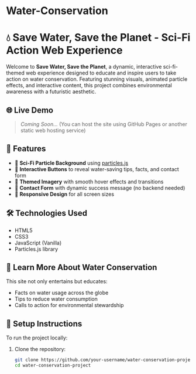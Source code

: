 # Water-Conservation
# 💧 Save Water, Save the Planet - Sci-Fi Action Web Experience

Welcome to **Save Water, Save the Planet**, a dynamic, interactive sci-fi-themed web experience designed to educate and inspire users to take action on water conservation. Featuring stunning visuals, animated particle effects, and interactive content, this project combines environmental awareness with a futuristic aesthetic.

## 🌐 Live Demo

> *Coming Soon...* (You can host the site using GitHub Pages or another static web hosting service)


## 🚀 Features

- 🔭 **Sci-Fi Particle Background** using [particles.js](https://vincentgarreau.com/particles.js/)
- 💬 **Interactive Buttons** to reveal water-saving tips, facts, and contact form
- 📸 **Themed Imagery** with smooth hover effects and transitions
- 📇 **Contact Form** with dynamic success message (no backend needed)
- 📱 **Responsive Design** for all screen sizes

## 🛠️ Technologies Used

- HTML5
- CSS3
- JavaScript (Vanilla)
- Particles.js library

## 🧠 Learn More About Water Conservation

This site not only entertains but educates:
- Facts on water usage across the globe
- Tips to reduce water consumption
- Calls to action for environmental stewardship

## 🔧 Setup Instructions

To run the project locally:

1. Clone the repository:
   ```bash
   git clone https://github.com/your-username/water-conservation-project.git
   cd water-conservation-project


